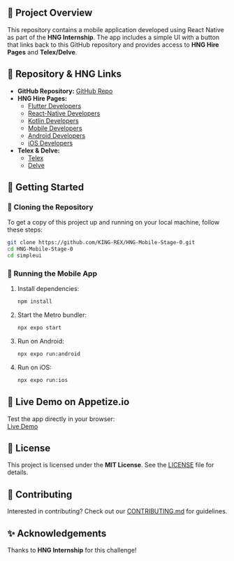 ## 📌 Project Overview

This repository contains a mobile application developed using React Native as part of the **HNG Internship**. The app includes a simple UI with a button that links back to this GitHub repository and provides access to **HNG Hire Pages** and **Telex/Delve**.

## 🔗 Repository & HNG Links

-   **GitHub Repository:** [GitHub Repo](https://github.com/KING-REX/HNG-Mobile-Stage-0)
-   **HNG Hire Pages:**
    -   [Flutter Developers](https://hng.tech/hire-flutter-devs)
    -   [React-Native Developers](https://hng.tech/hire-react-native-devs)
    -   [Kotlin Developers](https://hng.tech/hire-kotlin-devs)
    -   [Mobile Developers](https://hng.tech/hire-mobile-devs)
    -   [Android Developers](https://hng.tech/hire-android-devs)
    -   [iOS Developers](https://hng.tech/hire-ios-devs)
-   **Telex & Delve:**
    -   [Telex](https://hng.tech/telex)
    -   [Delve](https://hng.tech/delve)

## 🚀 Getting Started

### 📂 Cloning the Repository

To get a copy of this project up and running on your local machine, follow these steps:

```sh
git clone https://github.com/KING-REX/HNG-Mobile-Stage-0.git
cd HNG-Mobile-Stage-0
cd simpleui
```

### 📲 Running the Mobile App

1. Install dependencies:
    ```sh
    npm install
    ```
2. Start the Metro bundler:
    ```sh
    npx expo start
    ```
3. Run on Android:
    ```sh
    npx expo run:android
    ```
4. Run on iOS:
    ```sh
    npx expo run:ios
    ```

## 📱 Live Demo on Appetize.io

Test the app directly in your browser:  
[Live Demo](https://appetize.io/app/demo-link)

## 📜 License

This project is licensed under the **MIT License**. See the [LICENSE](LICENSE) file for details.

## 👥 Contributing

Interested in contributing? Check out our [CONTRIBUTING.md](CONTRIBUTING.md) for guidelines.

## ✨ Acknowledgements

Thanks to **HNG Internship** for this challenge!

